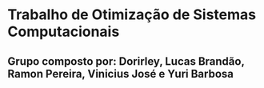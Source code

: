 # Trabalho de Otimização de Sistemas Computacionais
## Grupo composto por: Dorirley, Lucas Brandão, Ramon Pereira, Vinicius José e Yuri Barbosa 
